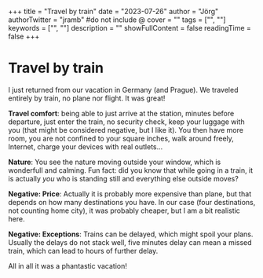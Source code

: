 +++
title = "Travel by train"
date = "2023-07-26"
author = "Jörg"
authorTwitter = "jramb" #do not include @
cover = ""
tags = ["", ""]
keywords = ["", ""]
description = ""
showFullContent = false
readingTime = false
+++

# Travel by train
I just returned from our vacation in Germany (and Prague).
We traveled entirely by train, no plane nor flight. It was great!

**Travel comfort**: being able to just arrive at the station, minutes before departure, just enter the train, no security check, keep your luggage with you (that might be considered negative, but I like it).
You then have more room, you are not confined to your square inches, walk around freely, Internet, charge your devices with real outlets...

**Nature**: You see the nature moving outside your window, which is wonderfull and calming.
Fun fact: did you know that while going in a train, it is actually *you* who is standing still and everything else outside moves?

**Negative: Price**: Actually it is probably more expensive than plane, but that depends on how many destinations you have. In our case (four destinations, not counting home city), it was probably cheaper,
but I am a bit realistic here.

**Negative: Exceptions**: Trains can be delayed, which might spoil your plans. Usually the delays do not stack well,
five minutes delay can mean a missed train, which can lead to hours of further delay.

All in all it was a phantastic vacation!